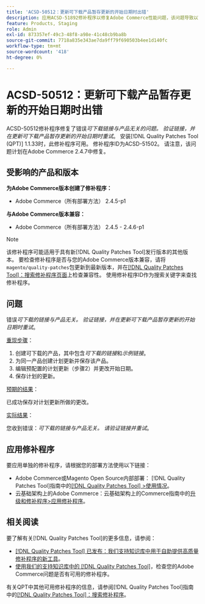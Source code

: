```yaml
---
title: 'ACSD-50512：更新可下载产品暂存更新的开始日期时出错'
description: 应用ACSD-51892修补程序以修复Adobe Commerce性能问题，该问题导致以下错误*可下载链接与产品无关。请验证该链接，然后重试*，此错误会在更新可下载产品暂存更新的开始日期时发生。
feature: Products, Staging
role: Admin
exl-id: 873357ef-49c3-48f8-a98e-41c48cb9ba8b
source-git-commit: 7718a835e343ae7da9ff79f690503b4ee1d140fc
workflow-type: tm+mt
source-wordcount: '418'
ht-degree: 0%

---
```


# ACSD-50512：更新可下载产品暂存更新的开始日期时出错

ACSD-50512修补程序修复了错误&#x200B;*可下载链接与产品无关的问题。 验证链接，并在更新可下载产品暂存更新的开始日期时重试*。 安装[!DNL Quality Patches Tool (QPT)] 1.1.33时，此修补程序可用。 修补程序ID为ACSD-51502。 请注意，该问题计划在Adobe Commerce 2.4.7中修复。

## 受影响的产品和版本

**为Adobe Commerce版本创建了修补程序：**

* Adobe Commerce（所有部署方法） 2.4.5-p1

**与Adobe Commerce版本兼容：**

* Adobe Commerce（所有部署方法） 2.4.5 - 2.4.6-p1

>[!NOTE]
>
>该修补程序可能适用于具有新[!DNL Quality Patches Tool]发行版本的其他版本。 要检查修补程序是否与您的Adobe Commerce版本兼容，请将`magento/quality-patches`包更新到最新版本，并在[[!DNL Quality Patches Tool]：搜索修补程序页面](https://experienceleague.adobe.com/tools/commerce-quality-patches/index.html?lang=zh-Hans)上检查兼容性。 使用修补程序ID作为搜索关键字来查找修补程序。

## 问题

错误&#x200B;*可下载的链接与产品无关。 验证链接，并在更新可下载产品暂存更新的开始日期时重试*。

<u>重现步骤</u>：

1. 创建可下载的产品，其中包含&#x200B;*可下载的链接*&#x200B;和&#x200B;*示例链接*。
1. 为同一产品创建计划更新并保存该产品。
1. 编辑预配置的计划更新（步骤2）并更改开始日期。
1. 保存计划的更新。

<u>预期的结果</u>：

已成功保存对计划更新所做的更改。

<u>实际结果</u>：

您收到错误：*可下载的链接与产品无关。 请验证链接并重试*。

## 应用修补程序

要应用单独的修补程序，请根据您的部署方法使用以下链接：

* Adobe Commerce或Magento Open Source内部部署： [!DNL Quality Patches Tool]指南中的[[!DNL Quality Patches Tool] >使用情况](https://experienceleague.adobe.com/docs/commerce-operations/tools/quality-patches-tool/usage.html?lang=zh-Hans)。
* 云基础架构上的Adobe Commerce：云基础架构上的Commerce指南中的[升级和修补程序>应用修补程序](https://experienceleague.adobe.com/docs/commerce-cloud-service/user-guide/develop/upgrade/apply-patches.html?lang=zh-Hans)。

## 相关阅读

要了解有关[!DNL Quality Patches Tool]的更多信息，请参阅：

* [[!DNL Quality Patches Tool] 已发布：我们支持知识库中用于自助提供高质量修补程序的新工具](/help/announcements/adobe-commerce-announcements/magento-quality-patches-released-new-tool-to-self-serve-quality-patches.md)。
* [使用我们的支持知识库中的 [!DNL Quality Patches Tool]](/help/support-tools/patches-available-in-qpt-tool/check-patch-for-magento-issue-with-magento-quality-patches.md)，检查您的Adobe Commerce问题是否有可用的修补程序。

有关QPT中其他可用修补程序的信息，请参阅[!DNL Quality Patches Tool]指南中的[[!DNL Quality Patches Tool]：搜索修补程序](https://experienceleague.adobe.com/tools/commerce-quality-patches/index.html?lang=zh-Hans)。
